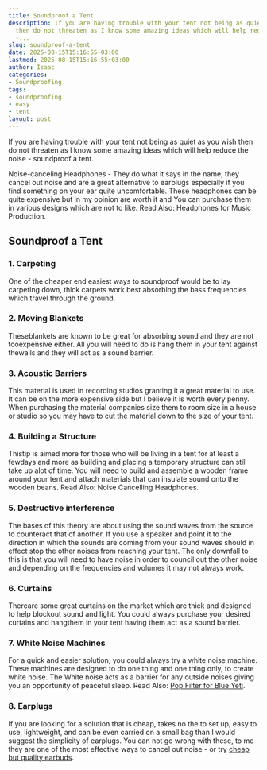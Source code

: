 ```yaml
---
title: Soundproof a Tent
description: If you are having trouble with your tent not being as quiet as you wish
  then do not threaten as I know some amazing ideas which will help reduce the noise
  -...
slug: soundproof-a-tent
date: 2025-08-15T15:16:55+03:00
lastmod: 2025-08-15T15:16:55+03:00
author: Isaac
categories:
- Soundproofing
tags:
- soundproofing
- easy
- tent
layout: post
---
```

If you are having trouble with your tent not being as quiet as you wish then do not threaten as I know some amazing ideas which will help reduce the noise - soundproof a tent.

Noise-canceling Headphones - They do what it says in the name, they cancel out noise and are a great alternative to earplugs especially if you find something on your ear quite uncomfortable. These headphones can be quite expensive but in my opinion are worth it and You can purchase them in various designs which are not to like. Read Also: Headphones for Music Production.

##  Soundproof a Tent

###  1. Carpeting

One of the cheaper end easiest ways to soundproof would be to lay carpeting down, thick carpets work best absorbing the bass frequencies which travel through the ground.

###  2. Moving Blankets

Theseblankets are known to be great for absorbing sound and they are not tooexpensive either. All you will need to do is hang them in your tent against thewalls and they will act as a sound barrier.

###  3. Acoustic Barriers

This material is used in recording studios granting it a great material to use. It can be on the more expensive side but I believe it is worth every penny. When purchasing the material companies size them to room size in a house or studio so you may have to cut the material down to the size of your tent.

###  4. Building a Structure

Thistip is aimed more for those who will be living in a tent for at least a fewdays and more as building and placing a temporary structure can still take up alot of time. You will need to build and assemble a wooden frame around your tent and attach materials that can insulate sound onto the wooden beans. Read Also: Noise Cancelling Headphones.

###  5. Destructive interference

The bases of this theory are about using the sound waves from the source to counteract that of another. If you use a speaker and point it to the direction in which the sounds are coming from your sound waves should in effect stop the other noises from reaching your tent. The only downfall to this is that you will need to have noise in order to council out the other noise and depending on the frequencies and volumes it may not always work.

###  6. Curtains

Thereare some great curtains on the market which are thick and designed to help blockout sound and light. You could always purchase your desired curtains and hangthem in your tent having them act as a sound barrier.

###  7. White Noise Machines

For a quick and easier solution, you could always try a white noise machine. These machines are designed to do one thing and one thing only, to create white noise. The White noise acts as a barrier for any outside noises giving you an opportunity of peaceful sleep. Read Also: [Pop Filter for Blue Yeti](https://pestpolicy.com/best-pop-filter-for-blue-yeti/).

###  8. Earplugs

If you are looking for a solution that is cheap, takes no the to set up, easy to use, lightweight, and can be even carried on a small bag than I would suggest the simplicity of earplugs. You can not go wrong with these, to me they are one of the most effective ways to cancel out noise - or try [cheap but quality earbuds](https://pestpolicy.com/best-earbuds-under-50/).

